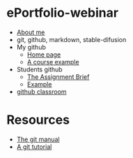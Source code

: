 # ePortfolio-webinar

- [About me](http://bryanduggan.org)
- git, github, markdown, stable-difusion
- My github
    - [Home page](https://github.com/skooter500/)
    - [A course example](https://github.com/skooter500/OOP-2021-2022)
- Students github
    - [The Assignment Brief](https://github.com/skooter500/OOP-2021-2022/blob/master/assignments.md)
    - [Example](https://github.com/AlexDergach/MusicVisuals)
- [github classroom](https://classroom.github.com/)

# Resources

- [The git manual](https://git-scm.com/docs/user-manual)
- [A git tutorial](https://github.com/skooter500/OOP-2021-2022/blob/master/gitlab.md)

